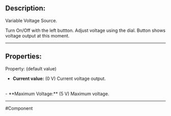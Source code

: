 ## Description:

Variable Voltage Source.

Turn On/Off with the left buttton.
Adjust voltage using the dial.
Button shows voltage output at this moment.

---

## Properties:
Property: (default value)

- **Current value:** (0 V)
   Current voltage output.
<br>
- **Maximum Voltage:** (5 V)
   Maximum voltage.

---

#Component